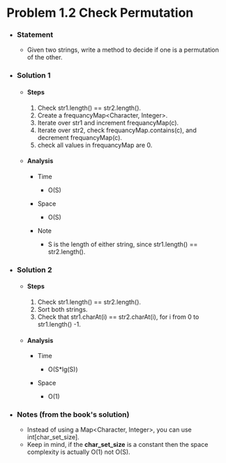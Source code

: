 # Problem 1.2 Check Permutation

- ### Statement

  - Given two strings, write a method to decide if one is a permutation of the
    other.

- ### Solution 1

  - #### Steps

    1. Check str1.length() == str2.length().
    2. Create a frequancyMap<Character, Integer>.
    3. Iterate over str1 and increment frequancyMap\(c).
    4. Iterate over str2, check frequancyMap.contains\(c), and decrement frequancyMap\(c).
    5. check all values in frequancyMap are 0.

  - #### Analysis

    - Time

      - O(S)

    - Space

      - O(S)

    - Note
      - S is the length of either string, since str1.length() == str2.length().

- ### Solution 2

  - #### Steps

    1. Check str1.length() == str2.length().
    2. Sort both strings.
    3. Check that str1.charAt(i) == str2.charAt(i), for i from 0 to str1.length() -1.

  - #### Analysis

    - Time

      - O(S\*lg(S))

    - Space

      - O(1)

- ### Notes (from the book's solution)

  - Instead of using a Map<Character, Integer>, you can use int[char_set_size].
  - Keep in mind, if the **char_set_size** is a constant then the space complexity is actually O(1) not O(S).
